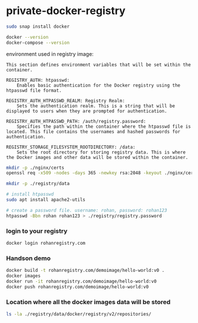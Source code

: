 # private-docker-registry

```bash
sudo snap install docker
```

```bash
docker --version
docker-compose --version
```

environment used in registry image:

    This section defines environment variables that will be set within the container.

    REGISTRY_AUTH: htpasswd:
        Enables basic authentication for the Docker registry using the htpasswd file format.

    REGISTRY_AUTH_HTPASSWD_REALM: Registry Realm:
        Sets the authentication realm. This is a string that will be displayed to users when they are prompted for authentication.

    REGISTRY_AUTH_HTPASSWD_PATH: /auth/registry.password:
        Specifies the path within the container where the htpasswd file is located. This file contains the usernames and hashed passwords for authentication.

    REGISTRY_STORAGE_FILESYSTEM_ROOTDIRECTORY: /data:
        Sets the root directory for storing registry data. This is where the Docker images and other data will be stored within the container.

```bash
mkdir -p ./nginx/certs
openssl req -x509 -nodes -days 365 -newkey rsa:2048 -keyout ./nginx/certs/privkey.pem -out ./nginx/certs/fullchain.pem -subj "/CN=rohanregistry.com"
```


```bash
mkdir -p ./registry/data
```

```bash
# install htpasswd
sudo apt install apache2-utils
```

```bash
# create a password file. username: rohan, password: rohan123
htpasswd -Bbn rohan rohan123 > ./registry/registry.password
```

### login to your registry

```bash
docker login rohanregistry.com
```

### Handson demo

```bash
docker build -t rohanregistry.com/demoimage/hello-world:v0 .
docker images
docker run -it rohanregistry.com/demoimage/hello-world:v0
docker push rohanregistry.com/demoimage/hello-world:v0
```


### Location where all the docker images data will be stored

```bash
ls -la ./registry/data/docker/registry/v2/repositories/
```
